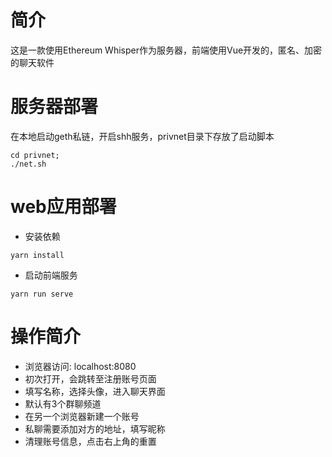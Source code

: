 # 简介
这是一款使用Ethereum Whisper作为服务器，前端使用Vue开发的，匿名、加密的聊天软件

# 服务器部署
在本地启动geth私链，开启shh服务，privnet目录下存放了启动脚本
```
cd privnet;
./net.sh
```

# web应用部署
- 安装依赖
```
yarn install
```
- 启动前端服务
```
yarn run serve
```

# 操作简介
- 浏览器访问: localhost:8080
- 初次打开，会跳转至注册账号页面
- 填写名称，选择头像，进入聊天界面
- 默认有3个群聊频道
- 在另一个浏览器新建一个账号
- 私聊需要添加对方的地址，填写昵称
- 清理账号信息，点击右上角的重置